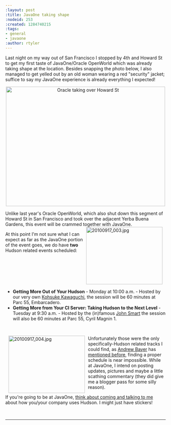 ```yaml
---
:layout: post
:title: JavaOne taking shape
:nodeid: 253
:created: 1284740215
:tags:
- general
- javaone
:author: rtyler
---
```

Last night on my way out of San Francisco I stopped by 4th and Howard St to get my first taste of JavaOne/Oracle OpenWorld which was already taking shape at the location. Besides snapping the photo below, I also managed to get yelled out by an old woman wearing a red "security" jacket; suffice to say my JavaOne experience is already everything I expected!

<center><a href="http://www.flickr.com/photos/agentdero/4997929716/" title="Oracle taking over Howard St by agentdero, on Flickr"><img src="http://farm5.static.flickr.com/4107/4997929716_1675745efe.jpg" width="500" height="375" alt="Oracle taking over Howard St"/></a></center>


Unlike last year's Oracle OpenWorld, which also shut down this segment of Howard St in San Francisco and took over the adjacent Yerba Buena Gardens, this event will be crammed together with JavaOne. <a href="http://www.flickr.com/photos/agentdero/4998934102/" title="20100917_003.jpg by agentdero, on Flickr"><img src="http://farm5.static.flickr.com/4084/4998934102_d7c71e575e_m.jpg" width="240" height="180" alt="20100917_003.jpg" align="right" hspace="10"/></a>

At this point I'm not sure what I can expect as far as the JavaOne portion of the event goes, we do have **two** Hudson related events scheduled:
<!--break-->
<br clear="all"/>

 * **Getting More Out of Your Hudson** - Monday at 10:00 a.m. - Hosted by our very own [Kohsuke Kawaguchi](http://twitter.com/kohsukekawa), the session will be 60 minutes at Parc 55, Embarcadero.
 * **Getting More from Your CI Server: Taking Hudson to the Next Level** - Tuesday at 9:30 a.m. - Hosted by the (in)famous [John Smart](http://twitter.com/wakeleo) the session will also be 60 minutes at Parc 55, Cyril Magnin 1.

<br clear="all"/>

<a href="http://www.flickr.com/photos/agentdero/4998330661/" title="20100917_004.jpg by agentdero, on Flickr"><img src="http://farm5.static.flickr.com/4132/4998330661_91514f797a_m.jpg" width="240" height="180" alt="20100917_004.jpg" align="left" hspace="10"/></a>


Unfortunately those were the only specifically-Hudson related tracks I could find, as [Andrew Bayer](http://twitter.com/abayer) has [mentioned before](http://twitter.com/abayer/status/24507253586), finding a proper schedule is near impossible. While at JavaOne, I intend on posting updates, pictures and maybe a little scathing commentary (they did give me a blogger pass for some silly reason).



If you're going to be at JavaOne, [think about coming and talking to me](http://www.hudson-labs.org/content/lets-talk-about-hudson-javaone) about how you/your company uses Hudson. I might just have stickers!


<br clear="all"/>

----
